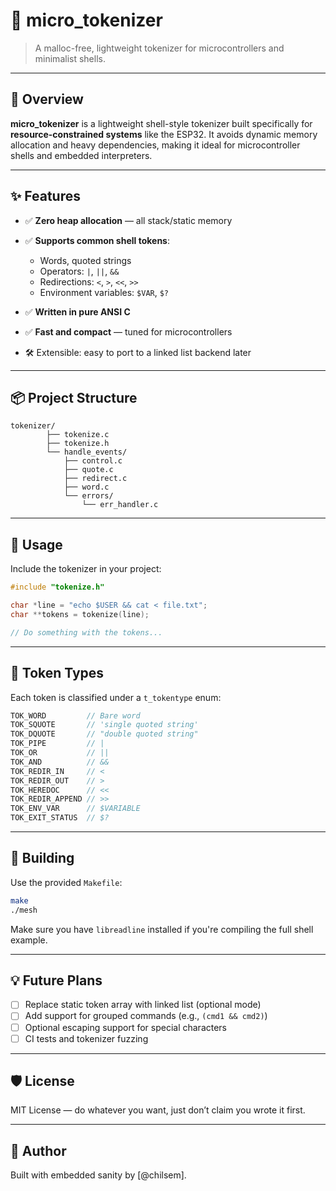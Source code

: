 
# 🦦 micro\_tokenizer

> A malloc-free, lightweight tokenizer for microcontrollers and minimalist shells.

---

## 🧠 Overview

**micro\_tokenizer** is a lightweight shell-style tokenizer built specifically for **resource-constrained systems** like the ESP32.
It avoids dynamic memory allocation and heavy dependencies, making it ideal for microcontroller shells and embedded interpreters.

---

## ✨ Features

* ✅ **Zero heap allocation** — all stack/static memory
* ✅ **Supports common shell tokens**:

  * Words, quoted strings
  * Operators: `|`, `||`, `&&`
  * Redirections: `<`, `>`, `<<`, `>>`
  * Environment variables: `$VAR`, `$?`
* ✅ **Written in pure ANSI C**
* ✅ **Fast and compact** — tuned for microcontrollers
* 🛠️ Extensible: easy to port to a linked list backend later

---

## 📦 Project Structure

```
tokenizer/
        ├── tokenize.c
        ├── tokenize.h
        └── handle_events/
            ├── control.c
            ├── quote.c
            ├── redirect.c
            ├── word.c
            └── errors/
                └── err_handler.c
```

---

## 🚀 Usage

Include the tokenizer in your project:

```c
#include "tokenize.h"

char *line = "echo $USER && cat < file.txt";
char **tokens = tokenize(line);

// Do something with the tokens...
```

---

## 🧪 Token Types

Each token is classified under a `t_tokentype` enum:

```c
TOK_WORD         // Bare word
TOK_SQUOTE       // 'single quoted string'
TOK_DQUOTE       // "double quoted string"
TOK_PIPE         // |
TOK_OR           // ||
TOK_AND          // &&
TOK_REDIR_IN     // <
TOK_REDIR_OUT    // >
TOK_HEREDOC      // <<
TOK_REDIR_APPEND // >>
TOK_ENV_VAR      // $VARIABLE
TOK_EXIT_STATUS  // $?
```

---

## 🔧 Building

Use the provided `Makefile`:

```bash
make
./mesh
```

Make sure you have `libreadline` installed if you're compiling the full shell example.

---

## 💡 Future Plans

* [ ] Replace static token array with linked list (optional mode)
* [ ] Add support for grouped commands (e.g., `(cmd1 && cmd2)`)
* [ ] Optional escaping support for special characters
* [ ] CI tests and tokenizer fuzzing

---

## 🛡️ License

MIT License — do whatever you want, just don’t claim you wrote it first.

---

## 👤 Author

Built with embedded sanity by \[@chilsem].
